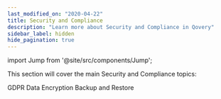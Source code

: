 ```yaml
---
last_modified_on: "2020-04-22"
title: Security and Compliance
description: "Learn more about Security and Compliance in Qovery"
sidebar_label: hidden
hide_pagination: true
---
```


import Jump from '@site/src/components/Jump';

This section will cover the main Security and Compliance topics:

<Jump to="/docs/security-and-compliance/gdpr/">GDPR</Jump>
<Jump to="/docs/security-and-compliance/data/">Data</Jump>
<Jump to="/docs/security-and-compliance/encryption/">Encryption</Jump>
<Jump to="/docs/security-and-compliance/backup-and-restore/">Backup and Restore</Jump>



